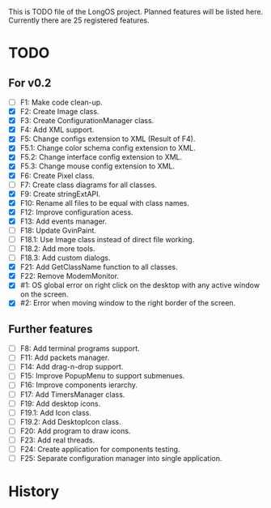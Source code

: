 This is TODO file of the LongOS project. Planned features will be listed here.
Currently there are 25 registered features.

TODO
========

For v0.2
--------

- [ ] F1: Make code clean-up.
- [X] F2: Create Image class.
- [X] F3: Create ConfigurationManager class.
- [X] F4: Add XML support.
- [X] F5: Change configs extension to XML (Result of F4).
- [X] F5.1: Change color schema config extension to XML.
- [X] F5.2: Change interface config extension to XML.
- [X] F5.3: Change mouse config extension to XML.
- [X] F6: Create Pixel class.
- [ ] F7: Create class diagrams for all classes.
- [X] F9: Create stringExtAPI.
- [X] F10: Rename all files to be equal with class names.
- [X] F12: Improve configuration acess.
- [X] F13: Add events manager.
- [ ] F18: Update GvinPaint.
- [ ] F18.1: Use Image class instead of direct file working.
- [ ] F18.2: Add more tools.
- [ ] F18.3: Add custom dialogs.
- [X] F21: Add GetClassName function to all classes.
- [X] F22: Remove ModemMonitor.
- [X] #1: OS global error on right click on the desktop with any active window on the screen.
- [X] #2: Error when moving window to the right border of the screen.

Further features
--------
- [ ] F8: Add terminal programs support.
- [ ] F11: Add packets manager.
- [ ] F14: Add drag-n-drop support.
- [ ] F15: Improve PopupMenu to support submenues.
- [ ] F16: Improve components ierarchy.
- [ ] F17: Add TimersManager class.
- [ ] F19: Add desktop icons.
- [ ] F19.1: Add Icon class.
- [ ] F19.2: Add DesktopIcon class.
- [ ] F20: Add program to draw icons.
- [ ] F23: Add real threads.
- [ ] F24: Create application for components testing.
- [ ] F25: Separate configuration manager into single application.

History
========